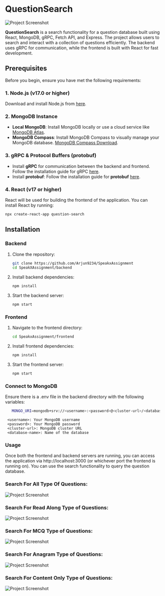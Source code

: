 # QuestionSearch

![Project Screenshot](https://github.com/user-attachments/assets/847a87a3-966f-4a13-980f-21cae2dd350f)

**QuestionSearch** is a search functionality for a question database built using React, MongoDB, gRPC, Fetch API, and Express. The project allows users to search and interact with a collection of questions efficiently. The backend uses gRPC for communication, while the frontend is built with React for fast development.

## Prerequisites

Before you begin, ensure you have met the following requirements:

### 1. Node.js (v17.0 or higher)
Download and install Node.js from [here](https://nodejs.org/en/).

### 2. MongoDB Instance
- **Local MongoDB**: Install MongoDB locally or use a cloud service like [MongoDB Atlas](https://www.mongodb.com/cloud/atlas).
- **MongoDB Compass**: Install MongoDB Compass to visually manage your MongoDB database. [MongoDB Compass Download](https://www.mongodb.com/products/compass).

### 3. gRPC & Protocol Buffers (protobuf)
- Install **gRPC** for communication between the backend and frontend. Follow the installation guide for gRPC [here](https://grpc.io/docs/languages/node/).
- Install **protobuf**: Follow the installation guide for **protobuf** [here](https://developers.google.com/protocol-buffers).

### 4. React (v17 or higher)
React will be used for building the frontend of the application. You can install React by running:
```bash
npx create-react-app question-search
```

## Installation

### Backend

1. Clone the repository:
   ```bash
   git clone https://github.com/Arjun9234/SpeakxAssignment
   cd SpeakXAssignment/backend
2. Install backend dependencies:
   ```bash
   npm install
3. Start the backend server:
   ```bash
   npm start

### Frontend
1. Navigate to the frontend directory:
   ```bash
   cd SpeakxAssignment/frontend
2. Install frontend dependencies:
   ```bash
   npm install
3. Start the frontend server:
   ```bash
   npm start


### Connect to MongoDB
Ensure there is a .env file in the backend directory with the following variables:
```bash
   MONGO_URI=mongodb+srv://<username>:<password>@<cluster-url>/<database-name>?retryWrites=true&w=majority
```
```
 <username>: Your MongoDB username
 <password>: Your MongoDB password
 <cluster-url>: MongoDB cluster URL
 <database-name>: Name of the database
```


### Usage
Once both the frontend and backend servers are running, you can access the application via http://localhost:3000 (or whichever port the frontend is running on). You can use the search functionality to query the question database.

### Search For All Type Of Questions: 
![Project Screenshot](https://github.com/user-attachments/assets/60912ee3-3558-428a-8731-dc1c50162098)


### Search For Read Along Type of Questions:
![Project Screenshot](https://github.com/user-attachments/assets/36373d3c-da2e-452a-ada3-9ce6881323fc)


### Search For MCQ Type of Questions:
![Project Screenshot](https://github.com/user-attachments/assets/7e2e8be6-8452-4221-805f-06c62ab51457)


### Search For Anagram Type of Questions: 
![Project Screenshot](https://github.com/user-attachments/assets/826328c6-f2e7-4407-9956-3414407047aa)


### Search For Content Only Type of Questions:
![Project Screenshot](https://github.com/user-attachments/assets/826328c6-f2e7-4407-9956-3414407047aa)
